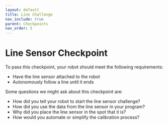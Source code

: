 ```yaml
---
layout: default
title: Line Challenge
nav_include: true
parent: Checkpoints
nav_order: 5
---
```


# Line Sensor Checkpoint
To pass this checkpoint, your robot should meet the following requirements:

* Have the line sensor attached to the robot
* Autonomously follow a line until it ends

Some questions we might ask about this checkpoint are:

* How did you tell your robot to start the line sensor challenge?
* How did you use the data from the line sensor in your program?
* Why did you place the line sensor in the spot that it is?
* How would you automate or simplify the calibration process?